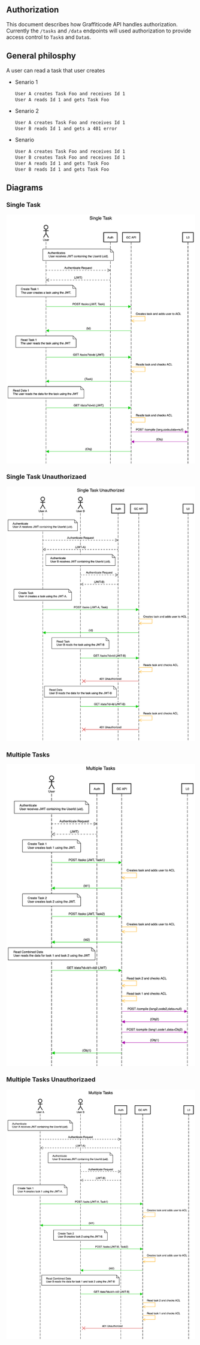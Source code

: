 Authorization
---
This document describes how Graffiticode API handles authorization. Currently the `/tasks` and `/data` endpoints will used authorization to provide access control to `Task`s and `Data`s.

## General philosphy
A user can read a task that user creates

- Senario 1
  ```
  User A creates Task Foo and receives Id 1
  User A reads Id 1 and gets Task Foo
  ```

- Senario 2
  ```
  User A creates Task Foo and receives Id 1
  User B reads Id 1 and gets a 401 error
  ```

- Senario 
  ```
  User A creates Task Foo and receives Id 1
  User B creates Task Foo and receives Id 1
  User A reads Id 1 and gets Task Foo
  User B reads Id 1 and gets Task Foo
  ```

## Diagrams

### Single Task
<img src="authorization_single_task.png" />

### Single Task Unauthorizaed
<img src="authorization_single_task_unauthorized.png" />

### Multiple Tasks
<img src="authorization_multiple_tasks.png" />

### Multiple Tasks Unauthorizaed
<img src="authorization_multiple_tasks_unauthorized.png" />
